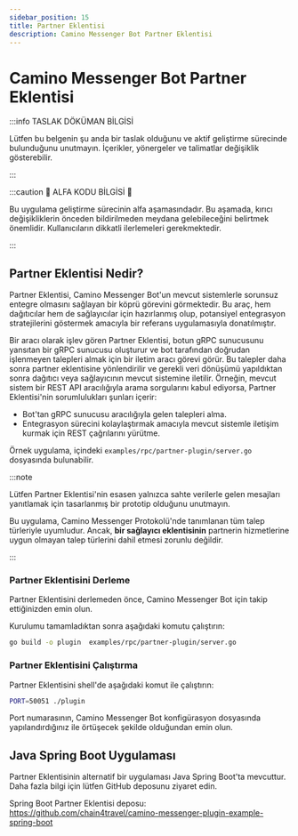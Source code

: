 ```yaml
---
sidebar_position: 15
title: Partner Eklentisi
description: Camino Messenger Bot Partner Eklentisi
---
```


# Camino Messenger Bot Partner Eklentisi

:::info TASLAK DÖKÜMAN BİLGİSİ

Lütfen bu belgenin şu anda bir taslak olduğunu ve aktif geliştirme sürecinde
bulunduğunu unutmayın. İçerikler, yönergeler ve talimatlar değişiklik
gösterebilir.

:::

:::caution 🚧 ALFA KODU BİLGİSİ 🚧

Bu uygulama geliştirme sürecinin alfa aşamasındadır. Bu aşamada,
kırıcı değişikliklerin önceden bildirilmeden meydana gelebileceğini
belirtmek önemlidir. Kullanıcıların dikkatli ilerlemeleri gerekmektedir.

:::

## Partner Eklentisi Nedir?

Partner Eklentisi, Camino Messenger Bot'un mevcut sistemlerle
sorunsuz entegre olmasını sağlayan bir köprü görevini görmektedir. Bu araç,
hem dağıtıcılar hem de sağlayıcılar için hazırlanmış olup, potansiyel
entegrasyon stratejilerini göstermek amacıyla bir referans uygulamasıyla
donatılmıştır.

Bir aracı olarak işlev gören Partner Eklentisi, botun gRPC sunucusunu
yansıtan bir gRPC sunucusu oluşturur ve bot tarafından doğrudan
işlenmeyen talepleri almak için bir iletim aracı görevi görür. Bu talepler
daha sonra partner eklentisine yönlendirilir ve gerekli veri dönüşümü
yapıldıktan sonra dağıtıcı veya sağlayıcının mevcut sistemine iletilir. Örneğin,
mevcut sistem bir REST API aracılığıyla arama sorgularını kabul ediyorsa, 
Partner Eklentisi'nin sorumlulukları şunları içerir:

- Bot'tan gRPC sunucusu aracılığıyla gelen talepleri alma.
- Entegrasyon sürecini kolaylaştırmak amacıyla mevcut sistemle iletişim
  kurmak için REST çağrılarını yürütme.

Örnek uygulama,  içindeki 
`examples/rpc/partner-plugin/server.go` dosyasında bulunabilir.

:::note

Lütfen Partner Eklentisi'nin esasen yalnızca sahte verilerle gelen
mesajları yanıtlamak için tasarlanmış bir prototip olduğunu unutmayın.

Bu uygulama, Camino Messenger Protokolü'nde tanımlanan tüm talep
türleriyle uyumludur. Ancak, **bir sağlayıcı eklentisinin** partnerin
hizmetlerine uygun olmayan talep türlerini dahil etmesi zorunlu değildir.

:::

### Partner Eklentisini Derleme

Partner Eklentisini derlemeden önce, Camino Messenger Bot için
 takip ettiğinizden
emin olun.

Kurulumu tamamladıktan sonra aşağıdaki komutu çalıştırın:

```sh
go build -o plugin  examples/rpc/partner-plugin/server.go
```

### Partner Eklentisini Çalıştırma

Partner Eklentisini shell'de aşağıdaki komut ile çalıştırın:

```sh
PORT=50051 ./plugin
```

Port numarasının, Camino Messenger Bot konfigürasyon dosyasında
yapılandırdığınız ile örtüşecek şekilde olduğundan emin olun.

## Java Spring Boot Uygulaması

Partner Eklentisinin alternatif bir uygulaması Java Spring Boot'ta
mevcuttur. Daha fazla bilgi için lütfen GitHub deposunu ziyaret edin.

Spring Boot Partner Eklentisi deposu: https://github.com/chain4travel/camino-messenger-plugin-example-spring-boot